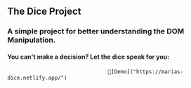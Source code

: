 ## The Dice Project 

### A simple project for better understanding the DOM Manipulation.

#### You can't make a decision? Let the dice speak for you:

                                    🎲[Demo]("https://marias-dice.netlify.app/")